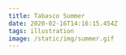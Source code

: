```yaml
---
title: Tabasco Summer
date: 2020-02-16T14:16:15.454Z
tags: illustration
image: /static/img/summer.gif
---
```


